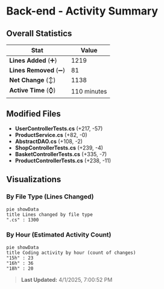 # Back-end - Activity Summary 

## Overall Statistics

| Stat                   | Value                                                             |
| ---------------------- | ----------------------------------------------------------------- |
| **Lines Added** (➕)   | 1219                                          |
| **Lines Removed** (➖) | 81                                        |
| **Net Change** (↕)    | 1138                |
| **Active Time** (⌚)   | 110 minutes |


## Modified Files
- **UserControllerTests.cs** (+217, -57)
- **ProductService.cs** (+82, -0)
- **AbstractDAO.cs** (+108, -2)
- **ShopControllerTests.cs** (+239, -4)
- **BasketControllerTests.cs** (+335, -7)
- **ProductControllerTests.cs** (+238, -11)

## Visualizations

### By File Type (Lines Changed)

```mermaid
pie showData
title Lines changed by file type
".cs" : 1300
```

### By Hour (Estimated Activity Count)

```mermaid
pie showData
title Coding activity by hour (count of changes)
"15h" : 23
"16h" : 36
"18h" : 20
```


> **Last Updated:** 4/1/2025, 7:00:52 PM